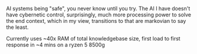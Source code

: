 AI systems being "safe", you never know until you try. The AI I have doesn't have cybernetic control, surprisingly, much more processing power to solve the end context, which in my view, transitions to that are markovian to say the least.

Currently uses ~40x RAM of total knowledgebase size, first load to first response in ~4 mins on a ryzen 5 8500g
